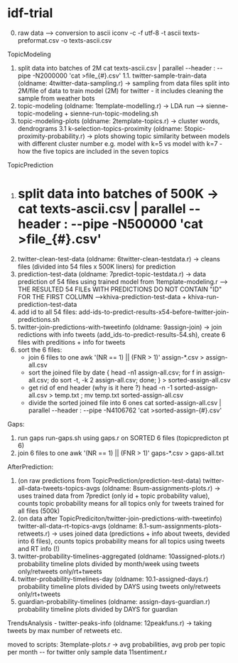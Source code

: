 # idf-trial

0. raw data --> conversion  to ascii iconv -c -f utf-8 -t ascii texts-preformat.csv -o texts-ascii.csv

TopicModeling
  1. split data into batches of 2M cat texts-ascii.csv | parallel --header : --pipe -N2000000 'cat >file_{#}.csv'
  1.1. twitter-sample-train-data (oldname: 4twitter-data-sampling.r) -> sampling from data files split into 2M/file of data to train model (2M) for twitter - it includes cleaning the sample from weather bots
  2. topic-modeling (oldname: 1template-modelling.r) -> LDA run 
  --> sienne-topic-modeling + sienne-run-topic-modeling.sh
  3. topic-modeling-plots (oldname: 2template-topics.r) -> cluster words, dendrograms
  3.1 k-selection-topics-proximity (oldname: 5topic-proximity-probability.r) -> plots showing topic similarity between models with different cluster number e.g. model with k=5 vs model with k=7 - how the five topics are included in the seven topics
  
TopicPrediction

  1. # split data into batches of 500K -> cat texts-ascii.csv | parallel --header : --pipe -N500000 'cat >file_{#}.csv'
  2. twitter-clean-test-data (oldname: 6twitter-clean-testdata.r) -> cleans files (divided into 54 files x 500K liners) for prediction
  3. prediction-test-data (oldname: 7predict-topic-testdata.r) -> data prediction of 54 files using trained model from 1template-modeling.r --> THE RESULTED 54 FILEs WITH PREDICTIONS DO NOT CONTAIN "ID" FOR THE FIRST COLUMN
      -->khiva-prediction-test-data + khiva-run-prediction-test-data
  4. add id to all 54 files:  add-ids-to-predict-results-x54-before-twitter-join-predictions.sh
  5. twitter-join-predictions-with-tweetinfo (oldname: 9assign-join) -> join redictions with info tweets (add_ids-to-predict-results-54.sh), create 6 files with preditions + info for tweets
6. sort the 6 files:
      - join 6 files to one awk '(NR == 1) || (FNR > 1)' assign-*.csv > assign-all.csv
      - sort the joined file by date { head -n1 assign-all.csv; for f in assign-all.csv; do sort -t, -k 2 assign-all.csv; done; }  > sorted-assign-all.csv
      - get rid of end header (why is it here ?) head -n -1 sorted-assign-all.csv > temp.txt ; mv temp.txt sorted-assign-all.csv
      - divide the sorted joined file into 6 ones cat sorted-assign-all.csv | parallel --header : --pipe -N4106762 'cat >sorted-assign-{#}.csv'

Gaps:
1. run gaps run-gaps.sh using gaps.r on SORTED 6 files (topicpredicton pt 6)
2. join 6 files to one awk '(NR == 1) || (FNR > 1)' gaps-*.csv > gaps-all.txt

AfterPrediction:

  1. (on raw predictions from TopicPrediction/prediction-test-data) twitter-all-data-tweets-topics-avgs (oldname: 8sum-assignments-plots.r) -> uses trained data from 7predict (only id + topic probability value), counts topic probability means for all topics only for tweets trained for all files (500k) 
  2. (on data after TopicPrediciton/twitter-join-predictions-with-tweetinfo) twitter-all-data-rt-topics-avgs (oldname: 8.1-sum-assignments-plots-retweets.r) -> uses joined data (predictions + info about tweets, devided into 6 files), counts topics probability means for all topics using tweets and RT info (!)     
  3. twitter-probability-timelines-aggregated (oldname: 10assigned-plots.r) probability timeline plots divided by month/week using tweets only/retweets only/rt+tweets
  4. twitter-probability-timelines-day (oldname: 10.1-assigned-days.r) probability timeline plots divided by DAYS using tweets only/retweets only/rt+tweets
  5. guardian-probability-timelines (oldname: assign-days-guardian.r) probability timeline plots divided by DAYS for guardian

TrendsAnalysis
    - twitter-peaks-info (oldname: 12peakfuns.r) -> taking tweets by max number of retweets etc.


moved to scripts:
  3template-plots.r -> avg probabilities, avg prob per topic per month -- for twitter only sample data 
 11sentiment.r
